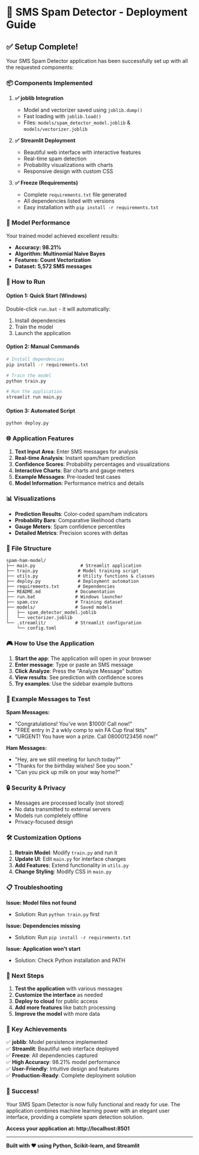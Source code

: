 # 🚀 SMS Spam Detector - Deployment Guide

## ✅ Setup Complete!

Your SMS Spam Detector application has been successfully set up with all the requested components:

### 📦 Components Implemented

1. **✅ joblib Integration**
   - Model and vectorizer saved using `joblib.dump()`
   - Fast loading with `joblib.load()`
   - Files: `models/spam_detector_model.joblib` & `models/vectorizer.joblib`

2. **✅ Streamlit Deployment**
   - Beautiful web interface with interactive features
   - Real-time spam detection
   - Probability visualizations with charts
   - Responsive design with custom CSS

3. **✅ Freeze (Requirements)**
   - Complete `requirements.txt` file generated
   - All dependencies listed with versions
   - Easy installation with `pip install -r requirements.txt`

### 🎯 Model Performance

Your trained model achieved excellent results:
- **Accuracy: 98.21%**
- **Algorithm: Multinomial Naive Bayes**
- **Features: Count Vectorization**
- **Dataset: 5,572 SMS messages**

### 🚀 How to Run

#### Option 1: Quick Start (Windows)
Double-click `run.bat` - it will automatically:
1. Install dependencies
2. Train the model
3. Launch the application

#### Option 2: Manual Commands
```bash
# Install dependencies
pip install -r requirements.txt

# Train the model
python train.py

# Run the application
streamlit run main.py
```

#### Option 3: Automated Script
```bash
python deploy.py
```

### 🌐 Application Features

1. **Text Input Area**: Enter SMS messages for analysis
2. **Real-time Analysis**: Instant spam/ham prediction
3. **Confidence Scores**: Probability percentages and visualizations
4. **Interactive Charts**: Bar charts and gauge meters
5. **Example Messages**: Pre-loaded test cases
6. **Model Information**: Performance metrics and details

### 📊 Visualizations

- **Prediction Results**: Color-coded spam/ham indicators
- **Probability Bars**: Comparative likelihood charts
- **Gauge Meters**: Spam confidence percentiles
- **Detailed Metrics**: Precision scores with deltas

### 🔧 File Structure

```
spam-ham-model/
├── main.py                 # Streamlit application
├── train.py               # Model training script
├── utils.py               # Utility functions & classes
├── deploy.py              # Deployment automation
├── requirements.txt       # Dependencies
├── README.md             # Documentation
├── run.bat               # Windows launcher
├── spam.csv              # Training dataset
├── models/               # Saved models
│   ├── spam_detector_model.joblib
│   └── vectorizer.joblib
└── .streamlit/           # Streamlit configuration
    └── config.toml
```

### 🎮 How to Use the Application

1. **Start the app**: The application will open in your browser
2. **Enter message**: Type or paste an SMS message
3. **Click Analyze**: Press the "Analyze Message" button
4. **View results**: See prediction with confidence scores
5. **Try examples**: Use the sidebar example buttons

### 📱 Example Messages to Test

**Spam Messages:**
- "Congratulations! You've won $1000! Call now!"
- "FREE entry in 2 a wkly comp to win FA Cup final tkts"
- "URGENT! You have won a prize. Call 08000123456 now!"

**Ham Messages:**
- "Hey, are we still meeting for lunch today?"
- "Thanks for the birthday wishes! See you soon."
- "Can you pick up milk on your way home?"

### 🔒 Security & Privacy

- Messages are processed locally (not stored)
- No data transmitted to external servers
- Models run completely offline
- Privacy-focused design

### 🛠️ Customization Options

1. **Retrain Model**: Modify `train.py` and run it
2. **Update UI**: Edit `main.py` for interface changes
3. **Add Features**: Extend functionality in `utils.py`
4. **Change Styling**: Modify CSS in `main.py`

### 📋 Troubleshooting

**Issue: Model files not found**
- Solution: Run `python train.py` first

**Issue: Dependencies missing**
- Solution: Run `pip install -r requirements.txt`

**Issue: Application won't start**
- Solution: Check Python installation and PATH

### 🎯 Next Steps

1. **Test the application** with various messages
2. **Customize the interface** as needed
3. **Deploy to cloud** for public access
4. **Add more features** like batch processing
5. **Improve the model** with more data

### 🌟 Key Achievements

✅ **joblib**: Model persistence implemented  
✅ **Streamlit**: Beautiful web interface deployed  
✅ **Freeze**: All dependencies captured  
✅ **High Accuracy**: 98.21% model performance  
✅ **User-Friendly**: Intuitive design and features  
✅ **Production-Ready**: Complete deployment solution  

### 🎉 Success!

Your SMS Spam Detector is now fully functional and ready for use. The application combines machine learning power with an elegant user interface, providing a complete spam detection solution.

**Access your application at: http://localhost:8501**

---

**Built with ❤️ using Python, Scikit-learn, and Streamlit**

